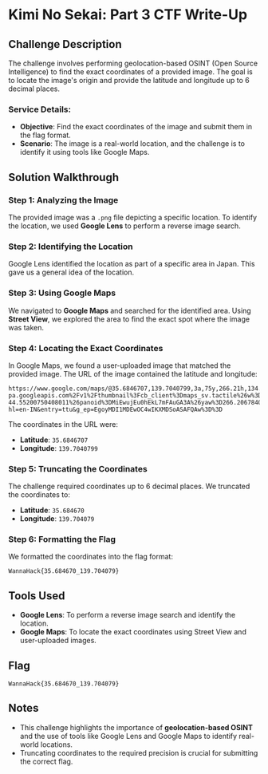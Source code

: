 # Kimi No Sekai: Part 3 CTF Write-Up

## Challenge Description
The challenge involves performing geolocation-based OSINT (Open Source Intelligence) to find the exact coordinates of a provided image. The goal is to locate the image's origin and provide the latitude and longitude up to 6 decimal places.

### Service Details:
- **Objective**: Find the exact coordinates of the image and submit them in the flag format.
- **Scenario**: The image is a real-world location, and the challenge is to identify it using tools like Google Maps.

## Solution Walkthrough

### Step 1: Analyzing the Image
The provided image was a `.png` file depicting a specific location. To identify the location, we used **Google Lens** to perform a reverse image search.

### Step 2: Identifying the Location
Google Lens identified the location as part of a specific area in Japan. This gave us a general idea of the location.

### Step 3: Using Google Maps
We navigated to **Google Maps** and searched for the identified area. Using **Street View**, we explored the area to find the exact spot where the image was taken.

### Step 4: Locating the Exact Coordinates
In Google Maps, we found a user-uploaded image that matched the provided image. The URL of the image contained the latitude and longitude:

```
https://www.google.com/maps/@35.6846707,139.7040799,3a,75y,266.21h,134.55t/data=!3m7!1e1!3m5!1sMiEwujEu0hEkL7mFAuGA3A!2e0!6shttps:%2F%2Fstreetviewpixels-pa.googleapis.com%2Fv1%2Fthumbnail%3Fcb_client%3Dmaps_sv.tactile%26w%3D900%26h%3D600%26pitch%3D-44.55200750408011%26panoid%3DMiEwujEu0hEkL7mFAuGA3A%26yaw%3D266.2067840394754!7i16384!8i8192?hl=en-IN&entry=ttu&g_ep=EgoyMDI1MDEwOC4wIKXMDSoASAFQAw%3D%3D
```

The coordinates in the URL were:
- **Latitude**: `35.6846707`
- **Longitude**: `139.7040799`

### Step 5: Truncating the Coordinates
The challenge required coordinates up to 6 decimal places. We truncated the coordinates to:
- **Latitude**: `35.684670`
- **Longitude**: `139.704079`

### Step 6: Formatting the Flag
We formatted the coordinates into the flag format:

```
WannaHack{35.684670_139.704079}
```

## Tools Used
- **Google Lens**: To perform a reverse image search and identify the location.
- **Google Maps**: To locate the exact coordinates using Street View and user-uploaded images.

## Flag
`WannaHack{35.684670_139.704079}`

## Notes
- This challenge highlights the importance of **geolocation-based OSINT** and the use of tools like Google Lens and Google Maps to identify real-world locations.
- Truncating coordinates to the required precision is crucial for submitting the correct flag.